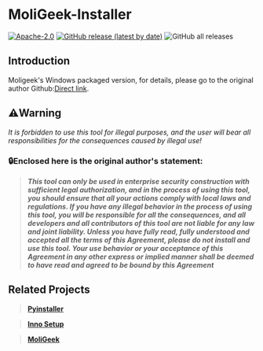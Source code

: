 # MoliGeek-Installer

[![Apache-2.0](https://img.shields.io/badge/License-Apache%20License%202.0-blue)](https://choosealicense.com/licenses/apache-2.0/)
[![GitHub release (latest by date)](https://img.shields.io/github/v/release/CoolPlayLin/MoliGeek-Installer)](https://github.com/CoolPlayLin/MoliGeek-Installer/releases/latest/)
![GitHub all releases](https://img.shields.io/github/downloads/CoolPlayLin/MoliGeek-Installer/total)

## **Introduction**

Moligeek's Windows packaged version, for details, please go to the original author Github:[Direct link](https://github.com/CoolPlayLin/MoliGeek-Installer#related-projects).

## ⚠️**Warning**

*It is forbidden to use this tool for illegal purposes, and the user will bear all responsibilities for the consequences caused by illegal use!*

### 🔒**Enclosed here is the original author's statement:**

>***This tool can only be used in enterprise security construction with sufficient legal authorization, and in the process of using this tool, you should ensure that all your actions comply with local laws and regulations. If you have any illegal behavior in the process of using this tool, you will be responsible for all the consequences, and all developers and all contributors of this tool are not liable for any law and joint liability. Unless you have fully read, fully understood and accepted all the terms of this Agreement, please do not install and use this tool. Your use behavior or your acceptance of this Agreement in any other express or implied manner shall be deemed to have read and agreed to be bound by this Agreement***

## Related Projects

>**[Pyinstaller](https://github.com/pyinstaller/pyinstaller/)**

>**[Inno Setup](https://jrsoftware.org/files/istrans/)**

>**[MoliGeek](https://github.com/yourmoln/moligeek/)**